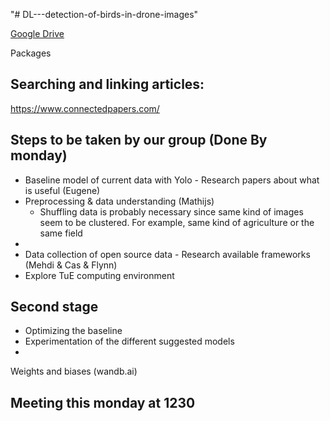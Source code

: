 "# DL---detection-of-birds-in-drone-images" 

[Google Drive](https://drive.google.com/drive/u/0/folders/1s-2uJSHty12oKUNlqSL-MHXkW62AAV0E)

Packages

## Searching and linking articles:
https://www.connectedpapers.com/ 

## Steps to be taken by our group (Done By monday)
- Baseline model of current data with Yolo - Research papers about what is useful (Eugene)
- Preprocessing & data understanding (Mathijs)
    - Shuffling data is probably necessary since same kind of images seem to be clustered. For example, same kind of agriculture or the same field
- 
- Data collection of open source data - Research available frameworks (Mehdi & Cas & Flynn)
- Explore TuE computing environment 

## Second stage
- Optimizing the baseline
- Experimentation of the different suggested models
- 



Weights and biases (wandb.ai)


## Meeting this monday at 1230

